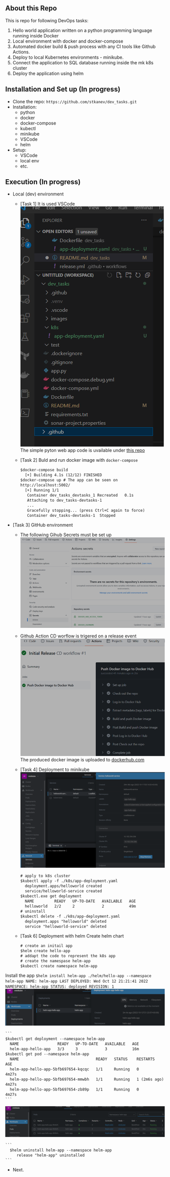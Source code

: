 About this Repo
----------------

This is repo for following DevOps tasks:
1. Hello world application written on a python programming language running inside Docker
2. Local environment with docker and docker-compose
3. Automated docker build & push process with any CI tools like Github Actions.
4. Deploy to local Kubernetes environments - minikube.
5. Connect the application to SQL database running inside the mk k8s cluster
6. Deploy the application using helm

Installation and Set up (In progress)
----------------

 - Clone the repo: `https://github.com/stkanev/dev_tasks.git`
 - Installation:
   - python
   - docker
   - docker-compose
   - kubectl
   - minikube
   - VSCode
   - helm
 - Setup:
   - VSCode
   - local env
   - etc.

Execution (In progress)
----------------

- Local (dev) environment
  - [Task 1] It is used VSCode  ![VSC](images/vsc.png) 
The simple pyton web app code is uvailable under [this repo](https://github.com/stkanev/dev_tasks.git)

  - [Task 2] Buld and run docker image with `docker-compose`
    ```
    $docker-compose build
      [+] Building 4.1s (12/12) FINISHED
    $docker-compose up # The app can be seen on http://localhost:5002/ 
      [+] Running 1/1
       Container dev_tasks_devtasks_1 Recreated   0.1s 
       Attaching to dev_tasks-devtasks-1
       ...
       Gracefully stopping... (press Ctrl+C again to force)
       Container dev_tasks-devtasks-1  Stopped    
    ```
- [Task 3] GitHub environment
  - The following Gihub Secrets must be set up ![GH_SECRETS](images/gh_secrets.png)
  - Github Action CD worflow is trigered on a release event ![GH_ACTION](images/gh_action.png)
The produced docker image is uploaded to [dockerhub.com](https://hub.docker.com/r/stoyankanev/devtask/tags)

  - [Task 4] Deployment to minikube ![MK](images/mk.png)
    ```
    # apply to k8s cluster
    $kubectl apply -f ./k8s/app-deployment.yaml
      deployment.apps/helloworld created
      service/helloworld-service created
    $kubectl.exe get deployment
      NAME         READY   UP-TO-DATE   AVAILABLE   AGE
      helloworld   2/2     2            2           49m
    # uninstall
    $kubectl delete -f ./k8s/app-deployment.yaml
      deployment.apps "helloworld" deleted
      service "helloworld-service" deleted

    ```
  - [Task 6] Deployment with helm 
Create helm chart
    ```
    # create an initail app
    $helm create hello-app
    # addapt the code to represent the k8s app
    # create the namespase helm-app 
    $kubectl create namespace helm-app
    ```
Install the app 
    ```
    $helm install helm-app ./helm/hello-app --namespace helm-app
      NAME: helm-app
      LAST DEPLOYED: Wed Oct 12 21:21:41 2022
      NAMESPACE: helm-app
      STATUS: deployed
      REVISION: 1
    ```
    ![HELM_D](images/helm_deploy.png)

    ```
    $kubectl get deployment --namespace helm-app 
      NAME                 READY   UP-TO-DATE   AVAILABLE   AGE
      helm-app-hello-app   3/3     3            3           16m
    $kubectl get pod --namespace helm-app
      NAME                                  READY   STATUS    RESTARTS       AGE
      helm-app-hello-app-5bfb697654-kqcqc   1/1     Running   0              4m27s
      helm-app-hello-app-5bfb697654-mmwbh   1/1     Running   1 (2m6s ago)   4m27s
      helm-app-hello-app-5bfb697654-zb89p   1/1     Running   0              4m27s
    ```
![HELM_PODS](images/helm_pods.png)

    ```
      $helm uninstall helm-app --namespace helm-app
         release "helm-app" uninstalled
    ```
- Next.
